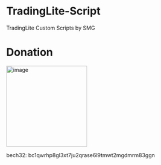 # TradingLite-Script
TradingLite Custom Scripts by SMG



# Donation
<img width="214" alt="image" src="https://user-images.githubusercontent.com/86971113/202865241-84b7775c-df75-4b5a-9647-68762d661b1f.png">

bech32: bc1qwrhp8gl3xt7ju2qrase6l9tmwt2mgdmrm83ggn
